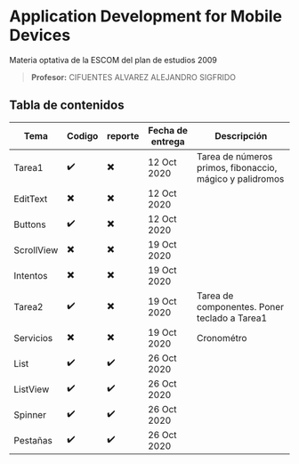 # Application Development for Mobile Devices
Materia optativa de la ESCOM del plan de estudios 2009

> **Profesor:** CIFUENTES ALVAREZ ALEJANDRO SIGFRIDO

## Tabla de contenidos

| Tema       | Codigo                   | reporte                  | Fecha de entrega | Descripción                                              |
|------------|--------------------------|--------------------------|------------------|----------------------------------------------------------|
| Tarea1     | :heavy_check_mark:       | :heavy_multiplication_x: | 12 Oct 2020      | Tarea de números primos, fibonaccio, mágico y palidromos |
| EditText   | :heavy_multiplication_x: | :heavy_multiplication_x: | 12 Oct 2020      |                                                          |
| Buttons    | :heavy_check_mark:       | :heavy_multiplication_x: | 12 Oct 2020      |                                                          |
| ScrollView | :heavy_multiplication_x: | :heavy_multiplication_x: | 19 Oct 2020      |                                                          |
| Intentos   | :heavy_multiplication_x: | :heavy_multiplication_x: | 19 Oct 2020      |                                                          |
| Tarea2     | :heavy_check_mark:       | :heavy_multiplication_x: | 19 Oct 2020      | Tarea de componentes. Poner teclado a Tarea1             |
| Servicios  | :heavy_multiplication_x: | :heavy_multiplication_x: | 19 Oct 2020      | Cronométro                                               |
| List       | :heavy_check_mark:       | :heavy_check_mark:       | 26 Oct 2020      |                                                          |
| ListView   | :heavy_check_mark:       | :heavy_check_mark:       | 26 Oct 2020      |                                                          |
| Spinner    | :heavy_check_mark:       | :heavy_check_mark:       | 26 Oct 2020      |                                                          |
| Pestañas   | :heavy_check_mark:       | :heavy_check_mark:       | 26 Oct 2020      |                                                          |
